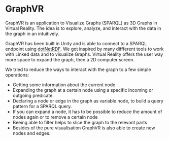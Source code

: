 # GraphVR

GraphVR is an application to Visualize Graphs (SPARQL) as 3D Graphs in Virtual Reality.
The idea is to explore, analyze, and interact with the data in the graph in an intuitively.

GraphVR has been built in Unity and is able to connect to a SPARQL endpoint using [dotNetRDF](https://dotnetrdf.org/).
We got inspired by many diffferent tools to work with Linked data and to visualize Graphs.
Virtual Reality offers the user way more space to expand the graph, then a 2D computer screen.

We tried to reduce the ways to interact with the graph to a few simple operations:
- Getting some information about the current node
- Expanding the graph at a certain node using a specific incoming or outgoing predicate.
- Declaring a node or edge in the graph as variable node, to build a query pattern for a SPARQL query.
- If you can expand a node, it has to be possible to reduce the amount of nodes again or to remove a certain node
- Beeing able to filter helps to slice the graph to the relevant parts
- Besides of the pure visualisation GraphVR is also able to create new nodes and edges.









